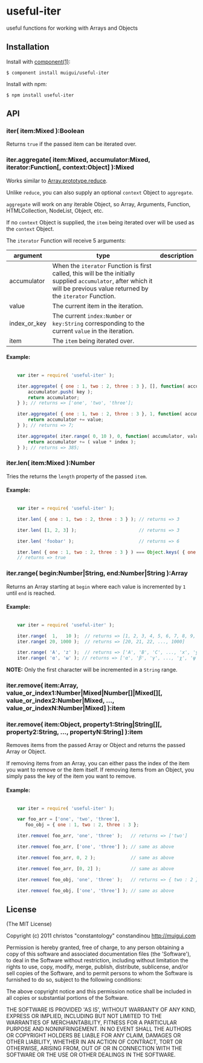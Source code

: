 
# useful-iter

  useful functions for working with Arrays and Objects

## Installation

  Install with [component(1)](http://component.io):

    $ component install muigui/useful-iter

  Install with npm:

    $ npm install useful-iter

## API

### iter( item:Mixed ):Boolean
Returns `true` if the passed item can be iterated over.

### iter.aggregate( item:Mixed, accumulator:Mixed, iterator:Function[, context:Object] ):Mixed
Works similar to [Array.prototype.reduce](https://developer.mozilla.org/en/JavaScript/Reference/Global_Objects/Array/reduce).

Unlike `reduce`, you can also supply an optional `context` Object to `aggregate`.

`aggregate` will work on any iterable Object, so Array, Arguments, Function, HTMLCollection, NodeList, Object, etc.

If no `context` Object is supplied, the `item` being iterated over will be used as the `context` Object.

The `iterator` Function will receive 5 arguments:

<table border="0" cellpadding="0" cellspacing="0" width="100%"><thead>
	<tr><th>argument</th><th>type</th><th>description</th></tr>
</thead><tbody>
	<tr><td>accumulator</td><td>When the <code>iterator</code> Function is first called, this will be the initially supplied <code>accumulator</code>, after which it will be previous value returned by the <code>iterator</code> Function.</td></tr>
	<tr><td>value</td><td>The current item in the iteration.</td></tr>
	<tr><td>index_or_key</td><td>The current <code>index:Number</code> or <code>key:String</code> corresponding to the current <code>value</code> in the iteration.</td></tr>
	<tr><td>item</td><td>The <code>item</code> being iterated over.</td></tr>
</tbody></table>

#### Example:

```javascript

	var iter = require( 'useful-iter' );

    iter.aggregate( { one : 1, two : 2, three : 3 }, [], function( accumulator, value, key ) {
    	accumulator.push( key );
    	return accumulator;
    } ); // returns => ['one', 'two', 'three'];

    iter.aggregate( { one : 1, two : 2, three : 3 }, 1, function( accumulator, value, key ) {
    	return accumulator += value;
    } ); // returns => 7;

    iter.aggregate( iter.range( 0, 10 ), 0, function( accumulator, value, index ) {
    	return accumulator += ( value * index );
    } ); // returns => 385;

```

### iter.len( item:Mixed ):Number
Tries the returns the `length` property of the passed `item`.

#### Example:

```javascript

	var iter = require( 'useful-iter' );

    iter.len( { one : 1, two : 2, three : 3 } ); // returns => 3

    iter.len( [1, 2, 3] );                       // returns => 3

    iter.len( 'foobar' );                        // returns => 6

    iter.len( { one : 1, two : 2, three : 3 } ) === Object.keys( { one : 1, two : 2, three : 3 } ).length
    // returns => true

```

### iter.range( begin:Number|String, end:Number|String ):Array
Returns an Array starting at `begin` where each value is incremented by `1` until `end` is reached.

#### Example:

```javascript

	var iter = require( 'useful-iter' );

    iter.range(  1,   10 );  // returns => [1, 2, 3, 4, 5, 6, 7, 8, 9, 10]
    iter.range( 20, 1000 );  // returns => [20, 21, 22, ..., 1000]

    iter.range( 'A', 'z' );  // returns => ['A', 'B', 'C', ..., 'x', 'y', 'z']
    iter.range( 'α', 'ω' ); // returns => ['α', 'β', 'γ', ..., 'χ', 'ψ', 'ω']

```

**NOTE:** Only the first character will be incremented in a `String` range.

### iter.remove( item:Array, value_or_index1:Number|Mixed|Number[]|Mixed[][, value_or_index2:Number|Mixed, ..., value_or_indexN:Number|Mixed] ):item
### iter.remove( item:Object, property1:String|String[][, property2:String, ..., propertyN:String] ):item
Removes items from the passed Array or Object and returns the passed Array or Object.

If removing items from an Array, you can either pass the index of the item you want to remove or the item itself.
If removing items from an Object, you simply pass the key of the item you want to remove.

#### Example:

```javascript

	var iter = require( 'useful-iter' );

    var foo_arr = ['one', 'two', 'three'],
       foo_obj = { one : 1, two : 2, three : 3 };

    iter.remove( foo_arr, 'one', 'three' );   // returns => ['two']

    iter.remove( foo_arr, ['one', 'three'] ); // same as above

    iter.remove( foo_arr, 0, 2 );             // same as above

    iter.remove( foo_arr, [0, 2] );           // same as above

    iter.remove( foo_obj, 'one', 'three' );   // returns => { two : 2 }

    iter.remove( foo_obj, ['one', 'three'] ); // same as above

```

## License

(The MIT License)

Copyright (c) 2011 christos "constantology" constandinou http://muigui.com

Permission is hereby granted, free of charge, to any person obtaining a copy of this software and associated documentation files (the 'Software'), to deal in the Software without restriction, including without limitation the rights to use, copy, modify, merge, publish, distribute, sublicense, and/or sell copies of the Software, and to permit persons to whom the Software is furnished to do so, subject to the following conditions:

The above copyright notice and this permission notice shall be included in all copies or substantial portions of the Software.

THE SOFTWARE IS PROVIDED 'AS IS', WITHOUT WARRANTY OF ANY KIND, EXPRESS OR IMPLIED, INCLUDING BUT NOT LIMITED TO THE WARRANTIES OF MERCHANTABILITY, FITNESS FOR A PARTICULAR PURPOSE AND NONINFRINGEMENT. IN NO EVENT SHALL THE AUTHORS OR COPYRIGHT HOLDERS BE LIABLE FOR ANY CLAIM, DAMAGES OR OTHER LIABILITY, WHETHER IN AN ACTION OF CONTRACT, TORT OR OTHERWISE, ARISING FROM, OUT OF OR IN CONNECTION WITH THE SOFTWARE OR THE USE OR OTHER DEALINGS IN THE SOFTWARE.

